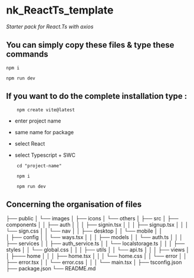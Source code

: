 # nk_ReactTs_template

*Starter pack for React.Ts with axios*

## You can simply copy these files & type these commands

```
npm i
```
```
npm run dev
```

## If you want to do the complete installation type :
```
	npm create vite@latest
```

- enter project name

- same name for package

- select React

- select Typescript + SWC

```
	cd "project-name"
```
```
	npm i
```
```
	npm run dev
```

## Concerning the organisation of files


├── public
│	└── images
│		├── icons
│		└── others
│
├── src
│	├── components
│	│	├── auth
│	│	│	├── signin.tsx
│	│	│	├── signup.tsx
│	│	│	└── sign.css
│	│	└── nav
│	│		├──  desktop
│	│		└──  mobile
│	│	
│	├── config
│	│	└── ways.tsx
│	│
│	├── models
│	│	└── auth.ts
│	│
│	├── services
│	│	├── auth_service.ts
│	│	└── localstorage.ts
│	│
│	├── styles
│	│	└── global.css
│	│
│	├── utils
│	│	└── api.ts
│	│
│	├── views
│	│	├─── home
│	│	│	├── home.tsx
│	│	│	└── home.css
│	│	└── error
│	│		├── error.tsx
│	│		└── error.css
│	│
│	└── main.tsx
│
├── tsconfig.json
├── package.json
└── README.md

	
	


